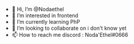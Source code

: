 - 👋 Hi, I’m @Nodaethel
- 👀 I’m interested in frontend
- 🌱 I’m currently learning PhP
- 💞️ I’m looking to collaborate on i don't know yet
- 📫 How to reach me discord : Noda'Ethel#0666

<!---
Nodaethel/Nodaethel is a ✨ special ✨ repository because its `README.md` (this file) appears on your GitHub profile.
You can click the Preview link to take a look at your changes.
--->
